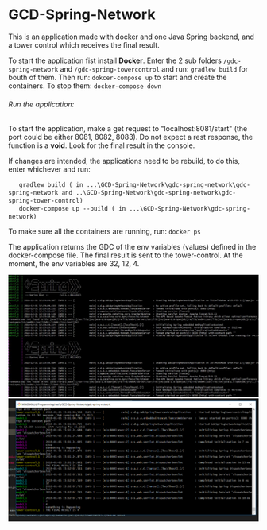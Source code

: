 # GCD-Spring-Network

This is an application made with docker and one Java Spring backend, and a tower control which receives the final result.

To start the application fist install **Docker**.
Enter the 2 sub folders `/gdc-spring-network` and `/gdc-spring-towercontrol` and run: `gradlew build` for bouth of them.
Then run: `dokcer-compose up` to start and create the containers.
To stop them: `docker-compose down`

###### Run the application:
To start the application, make a get request to "localhost:8081/start" (the port could be either 8081, 8082, 8083). Do not expect a rest
response, the function is a **void**. Look for the final result in the console.

If changes are intended, the applications need to be rebuild, to do this, enter whichever and run: 
```
   gradlew build ( in ...\GCD-Spring-Network\gdc-spring-network\gdc-spring-network and ..\GCD-Spring-Network\gdc-spring-network\gdc-spring-tower-control)
   docker-compose up --build ( in ...\GCD-Spring-Network\gdc-spring-network)
```
To make sure all the containers are running, run: `docker ps`

The application returns the GDC of the env variables (values) defined in the docker-compose file.
The final result is sent to the tower-control. At the moment, the env variables are 32, 12, 4.

![CMD Run](https://github.com/RaulDr/GCD-Spring-Network/blob/master/gdc-spring-network/res_images/Capture.JPG)
![CMD Run FINISH](https://github.com/RaulDr/GCD-Spring-Network/blob/master/gdc-spring-network/res_images/2019-01-05_17h34_46.png)
